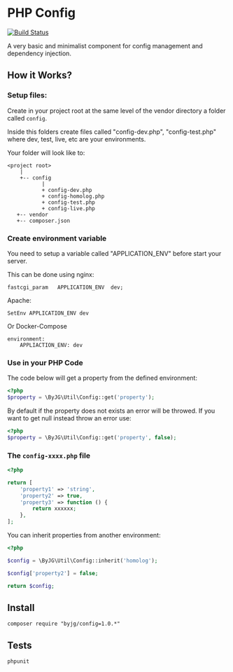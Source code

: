 # PHP Config

[![Build Status](https://travis-ci.org/byjg/config.svg?branch=master)](https://travis-ci.org/byjg/config)

A very basic and minimalist component for config management and dependency injection.

## How it Works?


### Setup files:

Create in your project root at the same level of the vendor directory a folder called `config`. 

Inside this folders create files called "config-dev.php", "config-test.php" where dev, test, live, etc
are your environments. 

Your folder will look like to:

```
<project root>
    |
    +-- config
           |
           + config-dev.php
           + config-homolog.php
           + config-test.php
           + config-live.php
   +-- vendor
   +-- composer.json
```

### Create environment variable

You need to setup a variable called "APPLICATION_ENV" before start your server. 

This can be done using nginx:

```
fastcgi_param   APPLICATION_ENV  dev;
```

Apache:

```
SetEnv APPLICATION_ENV dev
```

Or Docker-Compose

```
environment:
    APPLIACTION_ENV: dev
```

### Use in your PHP Code

The code below will get a property from the defined environment:

```php
<?php
$property = \ByJG\Util\Config::get('property');
```

By default if the property does not exists an error will be throwed.
If you want to get null instead throw an error use:

```php
<?php
$property = \ByJG\Util\Config::get('property', false);
```

### The `config-xxxx.php` file

```php
<?php

return [
    'property1' => 'string',
    'property2' => true,
    'property3' => function () {
        return xxxxxx;
    },
];
```

You can inherit properties from another environment:

```php
<?php

$config = \ByJG\Util\Config::inherit('homolog');

$config['property2'] = false;

return $config;
```

## Install

```
composer require "byjg/config=1.0.*"
```

## Tests

```
phpunit
```

